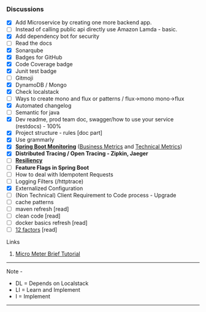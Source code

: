 ### Discussions

- [x] Add Microservice by creating one more backend app.
- [ ] Instead of calling public api directly use Amazon Lamda - basic.
- [x] Add dependency bot for security
- [ ] Read the docs
- [x] Sonarqube
- [x] Badges for GitHub
- [x] Code Coverage badge
- [x] Junit test badge
- [ ] Gitmoji
- [x] DynamoDB / Mongo
- [x] Check localstack
- [ ] Ways to create mono and flux or patterns / flux->mono mono->flux
- [x] Automated changelog
- [ ] Semantic for java
- [x] Dev readme, prod team doc, swagger/how to use your service (restdocs) - 100%
- [x] Project structure - rules [doc part]
- [x] Use grammarly
- [x] **[Spring Boot Monitoring](https://medium.com/javarevisited/springboot-app-monitoring-with-grafana-prometheus-7c723f0dec15)** ([Business Metrics](https://docs.spring.io/spring-metrics/docs/current/public/prometheus)
  and [Technical Metrics]())
- [x] **Distributed Tracing / Open Tracing - Zipkin, Jaeger**
- [ ] **[Resiliency](https://resilience4j.readme.io/)**
- [ ] **Feature Flags in Spring Boot**
- [ ] How to deal with Idempotent Requests
- [ ] Logging Filters (/httptrace)
- [x] Externalized Configuration
- [ ] (Non Technical) Client Requirement to Code process - Upgrade
- [ ] cache patterns
- [ ] maven refresh [read]
- [ ] clean code [read]
- [ ] docker basics refresh [read]
- [ ] [12 factors](https://12factor.net/) [read]

Links

1. [Micro Meter Brief Tutorial](https://www.youtube.com/watch?v=JAdxO1XboJY)

--------------
Note -

- DL = Depends on Localstack
- LI = Learn and Implement
- I = Implement

-----------





